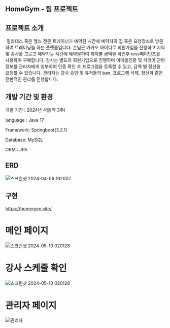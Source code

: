 ## HomeGym - 팀 프로젝트

## 프로젝트 소개 

&nbsp;필라테스 혹은 헬스 전문 트레이너가 예약된 시간에 예약자의 집 혹은 요청장소로 방문하여 트레이닝을 하는 플랫폼입니다.
손님은 카카오 아이디로 회원가입을 진행하고 지역 및 강사를 고르고 예약가능 시간에 예약을하여 회차별 금액을 확인후 toss페이먼츠를 사용하여 구매합니다.
강사는 별도의 회원가입으로 진행하며 이메일인증 및 커리어 관련 정보를 관리자에게 첨부하여 인증 확인 후 프로그램을 등록할 수 있고, 금액 별 정산을 요청할 수 있습니다.
관리자는 강사 승인 및 유저들의 ban, 프로그램 삭제, 정산과 같은 전반적인 관리를 진행합니다.

## 개발 기간 및 환경
개발 기간 : 2024년 4월(약 3주)

language : Java 17

Framework: Springboot(3.2.1)

Database: MySQL

ORM : JPA

## ERD

![스크린샷 2024-04-06 192007](https://github.com/BDCOOT/MyBatis_Gradle_Shop/assets/94902010/5fd52504-dd49-4124-a010-06a723155c81)

## 구현

https://homegym.site/

# 메인 페이지
![스크린샷 2024-05-10 020128](https://github.com/NarooSister/homeGym_likelion/assets/94902010/c99df73d-49f5-4b72-b855-3196192a78b9)

# 강사 스케줄 확인
![스크린샷 2024-05-10 020128](https://github.com/NarooSister/homeGym_likelion/assets/94902010/bec44de6-6f78-4925-8277-269d20330584)

# 관리자 페이지
![관리자](https://github.com/NarooSister/homeGym_likelion/assets/94902010/a6056ac8-70b9-40c1-b427-5e096a293034)
